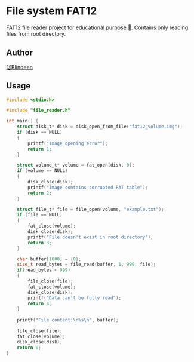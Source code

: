 # File system FAT12
FAT12 file reader project for educational purpose :open_book:. Contains only reading files from root directory. 
## Author
[@Blindeen](https://www.github.com/Blindeen)
## Usage
```c
#include <stdio.h>

#include "file_reader.h"

int main() {
    struct disk_t* disk = disk_open_from_file("fat12_volume.img");
    if (disk == NULL)
    {
        printf("Image opening error");
        return 1;
    }

    struct volume_t* volume = fat_open(disk, 0);
    if (volume == NULL)
    {
        disk_close(disk);
        printf("Image contains corrupted FAT table");
        return 2;
    }

    struct file_t* file = file_open(volume, "example.txt");
    if (file == NULL)
    {
        fat_close(volume);
        disk_close(disk);
        printf("File doesn't exist in root directory");
        return 3;
    }

    char buffer[1000] = {0};
    size_t read_bytes = file_read(buffer, 1, 999, file);
    if(read_bytes < 999)
    {
        file_close(file);
        fat_close(volume);
        disk_close(disk);
        printf("Data can't be fully read");
        return 4;
    }
    
    printf("File content:\n%s\n", buffer);

    file_close(file);
    fat_close(volume);
    disk_close(disk);
    return 0;
}
```
